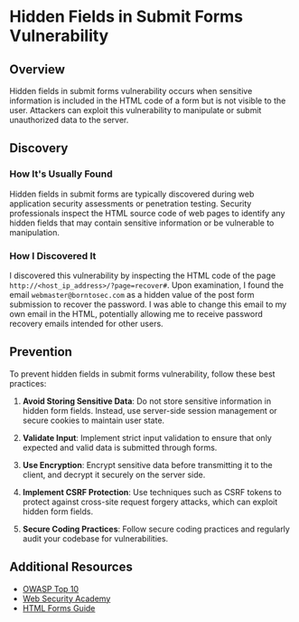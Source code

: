 # Hidden Fields in Submit Forms Vulnerability

## Overview

Hidden fields in submit forms vulnerability occurs when sensitive information is included in the HTML code of a form but is not visible to the user. Attackers can exploit this vulnerability to manipulate or submit unauthorized data to the server.

## Discovery

### How It's Usually Found
Hidden fields in submit forms are typically discovered during web application security assessments or penetration testing. Security professionals inspect the HTML source code of web pages to identify any hidden fields that may contain sensitive information or be vulnerable to manipulation.

### How I Discovered It
I discovered this vulnerability by inspecting the HTML code of the page `http://<host_ip_address>/?page=recover#`. Upon examination, I found the email `webmaster@borntosec.com` as a hidden value of the post form submission to recover the password. I was able to change this email to my own email in the HTML, potentially allowing me to receive password recovery emails intended for other users.

## Prevention

To prevent hidden fields in submit forms vulnerability, follow these best practices:

1. **Avoid Storing Sensitive Data**: Do not store sensitive information in hidden form fields. Instead, use server-side session management or secure cookies to maintain user state.

2. **Validate Input**: Implement strict input validation to ensure that only expected and valid data is submitted through forms.

3. **Use Encryption**: Encrypt sensitive data before transmitting it to the client, and decrypt it securely on the server side.

4. **Implement CSRF Protection**: Use techniques such as CSRF tokens to protect against cross-site request forgery attacks, which can exploit hidden form fields.

5. **Secure Coding Practices**: Follow secure coding practices and regularly audit your codebase for vulnerabilities.

## Additional Resources

- [OWASP Top 10](https://owasp.org/www-project-top-ten/)
- [Web Security Academy](https://portswigger.net/web-security)
- [HTML Forms Guide](https://www.w3schools.com/html/html_forms.asp)
